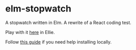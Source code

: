 # elm-stopwatch
A stopwatch written in Elm. A rewrite of a React coding test.

Play with it [here](https://ellie-app.com/pcd69jp9jtNa1 "Open the app in Ellie, an online IDE.") in Ellie.

Follow [this guide](https://guide.elm-lang.org/install/elm "Elm installation guide") if you need help installing locally.
